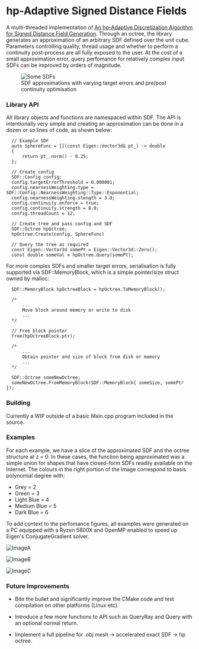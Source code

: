 # hp-Adaptive Signed Distance Fields
A multi-threaded implementation of [An hp-Adaptive Discretization Algorithm for
Signed Distance Field Generation](https://www.animation.rwth-aachen.de/media/papers/2017-TVCG-HPDistanceFields.pdf). Through an octree, the library generates an approximation of an arbitrary SDF defined over the unit cube. Parameters controlling quality, thread usage and whether to perform a continuity post-process are all fully exposed to the user. At the cost of a small approximation error, query perfomance for relatively complex input SDFs can be improved by orders of magnitude. 

<figure>
    <img src="https://i.imgur.com/HuNFjhh.jpeg"
         alt="Some SDFs">
    <figcaption>SDF approximations with varying target errors and pre/post continuity optimisation</figcaption>
</figure>

### Library API

All library objects and functions are namespaced within SDF. The API is intentionally very simple and creating an approximation can be done in a dozen or so lines of code, as shown below:

```
  // Example SDF
  auto SphereFunc = [](const Eigen::Vector3d& pt_) -> double
  {
      return pt_.norm() - 0.25;
  };
  
  // Create config
  SDF::Config config;
  config.targetErrorThreshold = 0.000001;
  config.nearnessWeighting.type = SDF::Config::NearnessWeighting::Type::Exponential;
  config.nearnessWeighting.stength = 3.0;
  config.continuity.enforce = true;
  config.continuity.strength = 8.0;
  config.threadCount = 12;
  
  // Create tree and pass config and SDF
  SDF::Octree hpOctree;
  hpOctree.Create(config, SphereFunc)
  
  // Query the tree as required
  const Eigen::Vector3d somePt = Eigen::Vector3d::Zero();
  const double someVal = hpOctree.Query(somePt);
```

For more complex SDFs and smaller target errors, serialisation is fully supported via SDF::MemoryBlock, which is a simple pointer/size struct owned by malloc:

```
  SDF::MemoryBlock hpOctreeBlock = hpOctree.ToMemoryBlock();
  
  /*
      ...
      Move block around memory or write to disk
      ...
  */
  
  // Free block pointer
  free(hpOctreeBlock.ptr);
  
  /*
      ...
      Obtain pointer and size of block from disk or memory
      ...
  */
  
  SDF::Octree someNewOctree;
  someNewOctree.FromMemoryBlock(SDF::MemoryBlock{ someSize, somePtr });
```

### Building
Currently a WIP outside of a basic Main.cpp program included in the source.

### Examples

For each example, we have a slice of the approximated SDF and the octree structure at z = 0. In these cases, the function being approximated was a simple union for shapes that have closed-form SDFs readily available on the Internet. The colours in the right portion of the image correspond to basis polynomial degree with:

* Grey = 2
* Green = 3
* Light Blue = 4
* Medium Blue = 5
* Dark Blue = 6

To add context to the perfomance figures, all examples were generated on a PC equipped with a Ryzen 5800X and OpenMP enabled to speed up Eigen's ConjugateGradient solver. 

![ImageA](https://i.imgur.com/HPIm2IM.png)

![ImageB](https://i.imgur.com/W1MgeER.png)

![ImageC](https://i.imgur.com/ZW1iW9y.png)

### Future Improvements

* Bite the bullet and significantly improve the CMake code and test compilation on other platforms (Linux etc).

* Introduce a few more functions to API such as QueryRay and Query with an optional normal return.

* Implement a full pipeline for .obj mesh &#8594; accelerated exact SDF  &#8594; hp octree.
